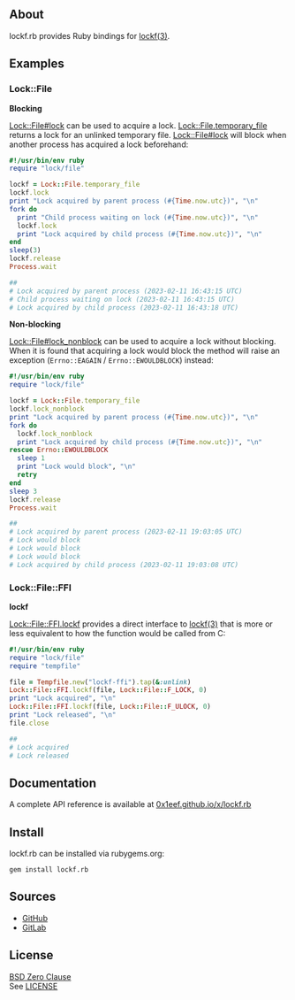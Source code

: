 ## About

lockf.rb provides Ruby bindings for
[lockf(3)](https://man.freebsd.org/cgi/man.cgi?query=lockf&sektion=3).

## Examples

### Lock::File

__Blocking__

[Lock::File#lock](http://0x1eef.github.io/x/lockf.rb/Lock/File.html#lock-instance_method)
can be used to acquire a lock.
[Lock::File.temporary_file](http://0x1eef.github.io/x/lockf.rb/Lock/File.html#temporary_file-class_method)
returns a lock for an unlinked temporary file.
[Lock::File#lock](http://0x1eef.github.io/x/lockf.rb/Lock/File.html#lock-instance_method)
will block when another
process has acquired a lock beforehand:

```ruby
#!/usr/bin/env ruby
require "lock/file"

lockf = Lock::File.temporary_file
lockf.lock
print "Lock acquired by parent process (#{Time.now.utc})", "\n"
fork do
  print "Child process waiting on lock (#{Time.now.utc})", "\n"
  lockf.lock
  print "Lock acquired by child process (#{Time.now.utc})", "\n"
end
sleep(3)
lockf.release
Process.wait

##
# Lock acquired by parent process (2023-02-11 16:43:15 UTC)
# Child process waiting on lock (2023-02-11 16:43:15 UTC)
# Lock acquired by child process (2023-02-11 16:43:18 UTC)
```

__Non-blocking__

[Lock::File#lock_nonblock](http://0x1eef.github.io/x/lockf.rb/Lock/File.html#lock_nonblock-instance_method)
can be used to acquire a lock without blocking. When it is found
that acquiring a lock would block the method will raise an
exception (`Errno::EAGAIN` / `Errno::EWOULDBLOCK`) instead:

```ruby
#!/usr/bin/env ruby
require "lock/file"

lockf = Lock::File.temporary_file
lockf.lock_nonblock
print "Lock acquired by parent process (#{Time.now.utc})", "\n"
fork do
  lockf.lock_nonblock
  print "Lock acquired by child process (#{Time.now.utc})", "\n"
rescue Errno::EWOULDBLOCK
  sleep 1
  print "Lock would block", "\n"
  retry
end
sleep 3
lockf.release
Process.wait

##
# Lock acquired by parent process (2023-02-11 19:03:05 UTC)
# Lock would block
# Lock would block
# Lock would block
# Lock acquired by child process (2023-02-11 19:03:08 UTC)
```

### Lock::File::FFI

__lockf__

[Lock::File::FFI.lockf](http://0x1eef.freebsd.home.network/x/lockf.rb/Lock/File/FFI.html#lockf-instance_method)
provides a direct interface to
[lockf(3)](https://man.freebsd.org/cgi/man.cgi?query=lockf&sektion=3)
that is more or less equivalent to how the function would be called
from C:

```ruby
#!/usr/bin/env ruby
require "lock/file"
require "tempfile"

file = Tempfile.new("lockf-ffi").tap(&:unlink)
Lock::File::FFI.lockf(file, Lock::File::F_LOCK, 0)
print "Lock acquired", "\n"
Lock::File::FFI.lockf(file, Lock::File::F_ULOCK, 0)
print "Lock released", "\n"
file.close

##
# Lock acquired
# Lock released
```

## Documentation

A complete API reference is available at
[0x1eef.github.io/x/lockf.rb](https://0x1eef.github.io/x/lockf.rb)

## Install

lockf.rb can be installed via rubygems.org:

    gem install lockf.rb

## Sources

* [GitHub](https://github.com/0x1eef/lockf.rb#readme)
* [GitLab](https://gitlab.com/0x1eef/lockf.rb#about)

## License

[BSD Zero Clause](https://choosealicense.com/licenses/0bsd/)
<br>
See [LICENSE](./LICENSE)

